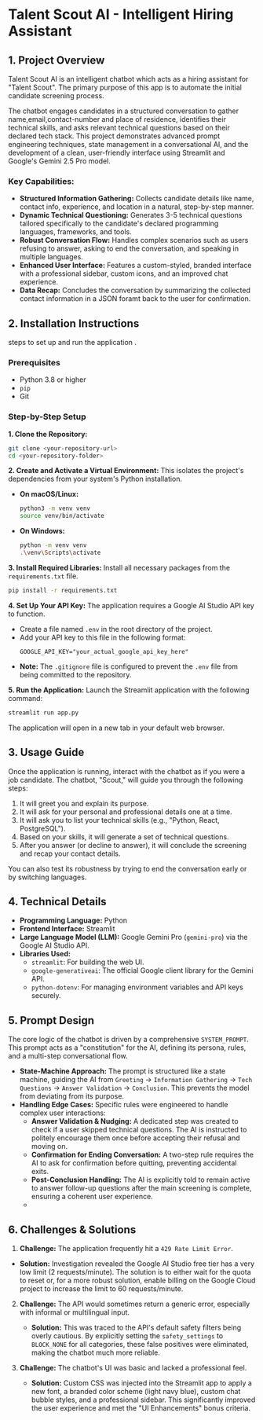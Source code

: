 # Talent Scout AI - Intelligent Hiring Assistant

## 1. Project Overview

Talent Scout AI is an intelligent chatbot which acts as a hiring assistant for "Talent Scout". The primary purpose of this app is to automate the initial candidate screening process.

The chatbot engages candidates in a structured conversation to gather name,email,contact-number and place of residence, identifies their technical skills, and asks relevant technical questions based on their declared tech stack. This project demonstrates advanced prompt engineering techniques, state management in a conversational AI, and the development of a clean, user-friendly interface using Streamlit and Google's Gemini 2.5 Pro model.

### Key Capabilities:
-   **Structured Information Gathering:** Collects candidate details like name, contact info, experience, and location in a natural, step-by-step manner.
-   **Dynamic Technical Questioning:** Generates 3-5 technical questions tailored specifically to the candidate's declared programming languages, frameworks, and tools.
-   **Robust Conversation Flow:** Handles complex scenarios such as users refusing to answer, asking to end the conversation, and speaking in multiple languages.
-   **Enhanced User Interface:** Features a custom-styled, branded interface with a professional sidebar, custom icons, and an improved chat experience.
-   **Data Recap:** Concludes the conversation by summarizing the collected contact information in a JSON foramt back to the user for confirmation.

## 2. Installation Instructions

steps to set up and run the application .

### Prerequisites
-   Python 3.8 or higher
-   `pip` 
-   Git

### Step-by-Step Setup

**1. Clone the Repository:**
```bash
git clone <your-repository-url>
cd <your-repository-folder>
```

**2. Create and Activate a Virtual Environment:**
This isolates the project's dependencies from your system's Python installation.
-   **On macOS/Linux:**
    ```bash
    python3 -m venv venv
    source venv/bin/activate
    ```
-   **On Windows:**
    ```bash
    python -m venv venv
    .\venv\Scripts\activate
    ```

**3. Install Required Libraries:**
Install all necessary packages from the `requirements.txt` file.
```bash
pip install -r requirements.txt
```

**4. Set Up Your API Key:**
The application requires a Google AI Studio API key to function.
-   Create a file named `.env` in the root directory of the project.
-   Add your API key to this file in the following format:
    ```env
    GOOGLE_API_KEY="your_actual_google_api_key_here"
    ```
-   **Note:** The `.gitignore` file is configured to prevent the `.env` file from being committed to the repository.

**5. Run the Application:**
Launch the Streamlit application with the following command:
```bash
streamlit run app.py
```
The application will open in a new tab in your default web browser.

## 3. Usage Guide

Once the application is running, interact with the chatbot as if you were a job candidate. The chatbot, "Scout," will guide you through the following steps:
1.  It will greet you and explain its purpose.
2.  It will ask for your personal and professional details one at a time.
3.  It will ask you to list your technical skills (e.g., "Python, React, PostgreSQL").
4.  Based on your skills, it will generate a set of technical questions.
5.  After you answer (or decline to answer), it will conclude the screening and recap your contact details.

You can also test its robustness by trying to end the conversation early or by switching languages.

## 4. Technical Details

-   **Programming Language:** Python
-   **Frontend Interface:** Streamlit
-   **Large Language Model (LLM):** Google Gemini Pro (`gemini-pro`) via the Google AI Studio API.
-   **Libraries Used:**
    -   `streamlit`: For building the web UI.
    -   `google-generativeai`: The official Google client library for the Gemini API.
    -   `python-dotenv`: For managing environment variables and API keys securely.

## 5. Prompt Design

The core logic of the chatbot is driven by a comprehensive `SYSTEM_PROMPT`. This prompt acts as a "constitution" for the AI, defining its persona, rules, and a multi-step conversational flow.

-   **State-Machine Approach:** The prompt is structured like a state machine, guiding the AI from `Greeting` -> `Information Gathering` -> `Tech Questions` -> `Answer Validation` -> `Conclusion`. This prevents the model from deviating from its purpose.
-   **Handling Edge Cases:** Specific rules were engineered to handle complex user interactions:
    -   **Answer Validation & Nudging:** A dedicated step was created to check if a user skipped technical questions. The AI is instructed to politely encourage them once before accepting their refusal and moving on.
    -   **Confirmation for Ending Conversation:** A two-step rule requires the AI to ask for confirmation before quitting, preventing accidental exits.
    -   **Post-Conclusion Handling:** The AI is explicitly told to remain active to answer follow-up questions after the main screening is complete, ensuring a coherent user experience.
    -   
## 6. Challenges & Solutions

1.  **Challenge:** The application frequently hit a `429 Rate Limit Error`.
 *   **Solution:** Investigation revealed the Google AI Studio free tier has a very low limit (2 requests/minute). The solution is to either wait for the quota to reset or, for a more robust solution, enable billing on the Google Cloud project to increase the limit to 60 requests/minute.

2.  **Challenge:** The API would sometimes return a generic error, especially with informal or multilingual input.
    *   **Solution:** This was traced to the API's default safety filters being overly cautious. By explicitly setting the `safety_settings` to `BLOCK_NONE` for all categories, these false positives were eliminated, making the chatbot much more reliable.

3.  **Challenge:** The chatbot's UI was basic and lacked a professional feel.
    *   **Solution:** Custom CSS was injected into the Streamlit app to apply a new font, a branded color scheme (light navy blue), custom chat bubble styles, and a professional sidebar. This significantly improved the user experience and met the "UI Enhancements" bonus criteria.
